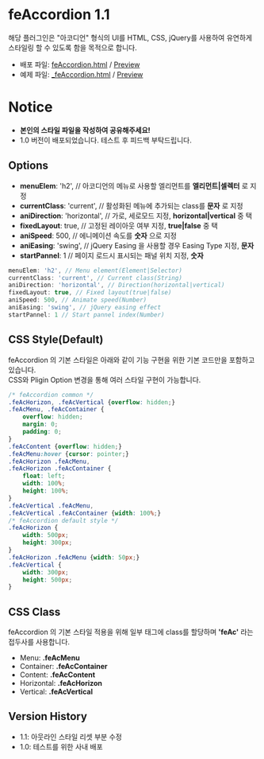 feAccordion 1.1
===============

해당 플러그인은 "아코디언" 형식의 UI를 HTML, CSS, jQuery를 사용하여 유연하게 스타일링 할 수 있도록 함을 목적으로 합니다.

- 배포 파일: [feAccordion.html](https://github.com/moya85/cidow/blob/master/feAccordion/feAccordion.html) / [Preview](http://code.codeisart.co.kr/feAccordion.html)
- 예제 파일: [_feAccordion.html](https://github.com/moya85/cidow/blob/master/feAccordion/_feAccordion.html) / [Preview](http://code.codeisart.co.kr/_feAccordion.html)

# Notice
- **본인의 스타일 파일을 작성하여 공유해주세요!**
- 1.0 버전이 배포되었습니다. 테스트 후 피드백 부탁드립니다.

## Options
- **menuElem**: 'h2', // 아코디언의 메뉴로 사용할 엘리먼트를 **엘리먼트|셀렉터** 로 지정
- **currentClass**: 'current', // 활성화된 메뉴에 추가되는 class를 **문자** 로 지정
- **aniDirection**: 'horizontal', // 가로, 세로모드 지정, **horizontal|vertical** 중 택
- **fixedLayout**: true, // 고정된 레이아웃 여부 지정, **true|false** 중 택
- **aniSpeed**: 500, // 에니메이션 속도를 **숫자** 으로 지정
- **aniEasing**: 'swing', // jQuery Easing 을 사용할 경우 Easing Type 지정, **문자**
- **startPannel**: 1 // 페이지 로드시 표시되는 패널 위치 지정, **숫자**

```javascript
menuElem: 'h2', // Menu element(Element|Selector)
currentClass: 'current', // Current class(String)
aniDirection: 'horizontal', // Direction(horizontal|vertical)
fixedLayout: true, // Fixed layout(true|false)
aniSpeed: 500, // Animate speed(Number)
aniEasing: 'swing', // jQuery easing effect
startPannel: 1 // Start pannel index(Number)
```

## CSS Style(Default)
feAccordion 의 기본 스타일은 아래와 같이 기능 구현을 위한 기본 코드만을 포함하고 있습니다.<br>
CSS와 Pligin Option 변경을 통해 여러 스타일 구현이 가능합니다.
```css
/* feAccordion common */
.feAcHorizon, .feAcVertical {overflow: hidden;}
.feAcMenu, .feAcContainer {
	overflow: hidden;
	margin: 0;
	padding: 0;
}
.feAcContent {overflow: hidden;}
.feAcMenu:hover {cursor: pointer;}
.feAcHorizon .feAcMenu,
.feAcHorizon .feAcContainer {
	float: left;
	width: 100%;
	height: 100%;
}
.feAcVertical .feAcMenu,
.feAcVertical .feAcContainer {width: 100%;}
/* feAccordion default style */
.feAcHorizon {
	width: 500px;
	height: 300px;
}
.feAcHorizon .feAcMenu {width: 50px;}
.feAcVertical {
	width: 300px;
	height: 500px;
}
```

## CSS Class
feAccordion 의 기본 스타일 적용을 위해 일부 태그에 class를 할당하며 **'feAc'** 라는 접두사를 사용합니다.

- Menu: **.feAcMenu**
- Container: **.feAcContainer**
- Content: **.feAcContent**
- Horizontal: **.feAcHorizon**
- Vertical: **.feAcVertical**

## Version History
- 1.1: 아웃라인 스타일 리셋 부분 수정
- 1.0: 테스트를 위한 사내 배포
